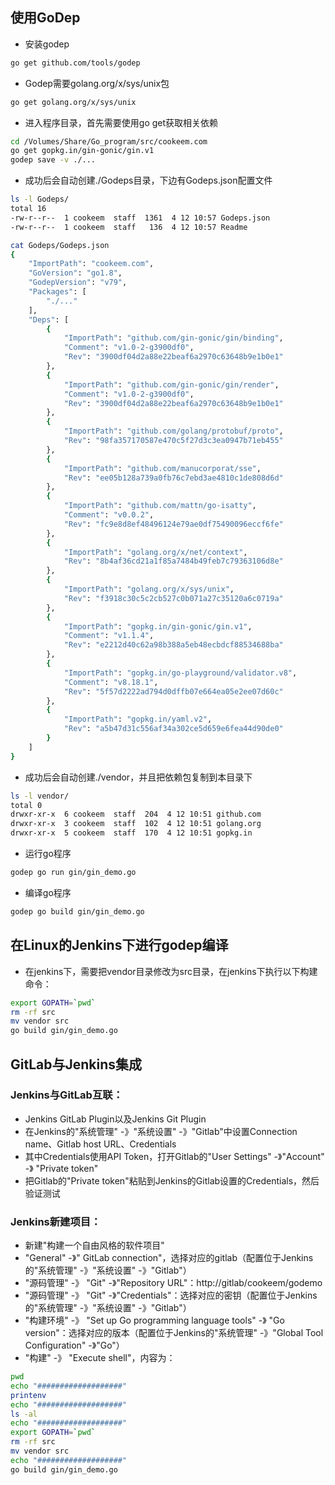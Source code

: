 使用GoDep
---
* 安装godep
```sh
go get github.com/tools/godep
```

* Godep需要golang.org/x/sys/unix包
```sh
go get golang.org/x/sys/unix
```

* 进入程序目录，首先需要使用go get获取相关依赖
```sh
cd /Volumes/Share/Go_program/src/cookeem.com
go get gopkg.in/gin-gonic/gin.v1
godep save -v ./...
```

* 成功后会自动创建./Godeps目录，下边有Godeps.json配置文件
```sh
ls -l Godeps/
total 16
-rw-r--r--  1 cookeem  staff  1361  4 12 10:57 Godeps.json
-rw-r--r--  1 cookeem  staff   136  4 12 10:57 Readme

cat Godeps/Godeps.json
{
	"ImportPath": "cookeem.com",
	"GoVersion": "go1.8",
	"GodepVersion": "v79",
	"Packages": [
		"./..."
	],
	"Deps": [
		{
			"ImportPath": "github.com/gin-gonic/gin/binding",
			"Comment": "v1.0-2-g3900df0",
			"Rev": "3900df04d2a88e22beaf6a2970c63648b9e1b0e1"
		},
		{
			"ImportPath": "github.com/gin-gonic/gin/render",
			"Comment": "v1.0-2-g3900df0",
			"Rev": "3900df04d2a88e22beaf6a2970c63648b9e1b0e1"
		},
		{
			"ImportPath": "github.com/golang/protobuf/proto",
			"Rev": "98fa357170587e470c5f27d3c3ea0947b71eb455"
		},
		{
			"ImportPath": "github.com/manucorporat/sse",
			"Rev": "ee05b128a739a0fb76c7ebd3ae4810c1de808d6d"
		},
		{
			"ImportPath": "github.com/mattn/go-isatty",
			"Comment": "v0.0.2",
			"Rev": "fc9e8d8ef48496124e79ae0df75490096eccf6fe"
		},
		{
			"ImportPath": "golang.org/x/net/context",
			"Rev": "8b4af36cd21a1f85a7484b49feb7c79363106d8e"
		},
		{
			"ImportPath": "golang.org/x/sys/unix",
			"Rev": "f3918c30c5c2cb527c0b071a27c35120a6c0719a"
		},
		{
			"ImportPath": "gopkg.in/gin-gonic/gin.v1",
			"Comment": "v1.1.4",
			"Rev": "e2212d40c62a98b388a5eb48ecbdcf88534688ba"
		},
		{
			"ImportPath": "gopkg.in/go-playground/validator.v8",
			"Comment": "v8.18.1",
			"Rev": "5f57d2222ad794d0dffb07e664ea05e2ee07d60c"
		},
		{
			"ImportPath": "gopkg.in/yaml.v2",
			"Rev": "a5b47d31c556af34a302ce5d659e6fea44d90de0"
		}
	]
}
```

* 成功后会自动创建./vendor，并且把依赖包复制到本目录下
```sh
ls -l vendor/
total 0
drwxr-xr-x  6 cookeem  staff  204  4 12 10:51 github.com
drwxr-xr-x  3 cookeem  staff  102  4 12 10:51 golang.org
drwxr-xr-x  5 cookeem  staff  170  4 12 10:51 gopkg.in
```

* 运行go程序
```sh
godep go run gin/gin_demo.go
```

* 编译go程序
```sh
godep go build gin/gin_demo.go
```


在Linux的Jenkins下进行godep编译
---
* 在jenkins下，需要把vendor目录修改为src目录，在jenkins下执行以下构建命令：
```sh
export GOPATH=`pwd`
rm -rf src
mv vendor src
go build gin/gin_demo.go
```


GitLab与Jenkins集成
---

### Jenkins与GitLab互联：
- Jenkins GitLab Plugin以及Jenkins Git Plugin
- 在Jenkins的"系统管理" -》"系统设置" -》"Gitlab"中设置Connection name、Gitlab host URL、Credentials
- 其中Credentials使用API Token，打开Gitlab的"User Settings" -》"Account" -》 "Private token"
- 把Gitlab的"Private token"粘贴到Jenkins的Gitlab设置的Credentials，然后验证测试

### Jenkins新建项目：
- 新建"构建一个自由风格的软件项目"
- "General" -》"	GitLab connection"，选择对应的gitlab（配置位于Jenkins的"系统管理" -》"系统设置" -》"Gitlab"）
- "源码管理" -》 "Git" -》"Repository URL"：http://gitlab/cookeem/godemo
- "源码管理" -》 "Git" -》"Credentials"：选择对应的密钥（配置位于Jenkins的"系统管理" -》"系统设置" -》"Gitlab"）
- "构建环境" -》 "Set up Go programming language tools" -》 "Go version"：选择对应的版本（配置位于Jenkins的"系统管理" -》"Global Tool Configuration" -》"Go"）
- "构建" -》 "Execute shell"，内容为：
```sh
pwd
echo "###################"
printenv
echo "###################"
ls -al
echo "###################"
export GOPATH=`pwd`
rm -rf src
mv vendor src
echo "###################"
go build gin/gin_demo.go
```
